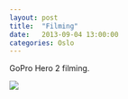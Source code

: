 ```yaml
---
layout: post
title:  "Filming"
date:   2013-09-04 13:00:00
categories: Oslo
---
```


GoPro Hero 2 filming.

![](/interrail2013/images/oslo/gopro.jpg)
